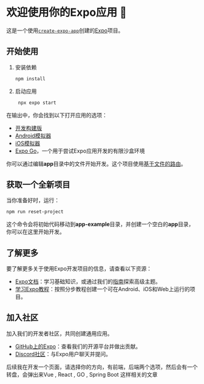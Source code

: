 # 欢迎使用你的Expo应用 👋

这是一个使用[`create-expo-app`](https://www.npmjs.com/package/create-expo-app)创建的[Expo](https://expo.dev)项目。

## 开始使用

1. 安装依赖

   ```bash
   npm install
   ```

2. 启动应用

   ```bash
    npx expo start
   ```

在输出中，你会找到以下打开应用的选项：

- [开发构建版](https://docs.expo.dev/develop/development-builds/introduction/)
- [Android模拟器](https://docs.expo.dev/workflow/android-studio-emulator/)
- [iOS模拟器](https://docs.expo.dev/workflow/ios-simulator/)
- [Expo Go](https://expo.dev/go)，一个用于尝试Expo应用开发的有限沙盒环境

你可以通过编辑**app**目录中的文件开始开发。这个项目使用[基于文件的路由](https://docs.expo.dev/router/introduction)。

## 获取一个全新项目

当你准备好时，运行：

```bash
npm run reset-project
```

这个命令会将初始代码移动到**app-example**目录，并创建一个空白的**app**目录，你可以在这里开始开发。

## 了解更多

要了解更多关于使用Expo开发项目的信息，请查看以下资源：

- [Expo文档](https://docs.expo.dev/)：学习基础知识，或通过我们的[指南](https://docs.expo.dev/guides)探索高级主题。
- [学习Expo教程](https://docs.expo.dev/tutorial/introduction/)：按照分步教程创建一个可在Android、iOS和Web上运行的项目。

## 加入社区

加入我们的开发者社区，共同创建通用应用。

- [GitHub上的Expo](https://github.com/expo/expo)：查看我们的开源平台并做出贡献。
- [Discord社区](https://chat.expo.dev)：与Expo用户聊天并提问。


后续我在开发一个页面，请选择你的方向，有前端，后端两个选项，然后会有一个转盘，会弹出来Vue , React , GO , Spring Boot 这样相关的文章